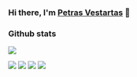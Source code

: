 ### Hi there, I'm [Petras Vestartas](https://petrasvestartas.com) 👋



<!--
**petrasvestartas/petrasvestartas** is a ✨ _special_ ✨ repository because its `README.md` (this file) appears on your GitHub profile.

Here are some ideas to get you started:

- 🔭 I’m currently working on ...
- 🌱 I’m currently learning ...
- 👯 I’m looking to collaborate on ...
- 🤔 I’m looking for help with ...
- 💬 Ask me about ...
- 📫 How to reach me: ...
- 😄 Pronouns: ...
- ⚡ Fun fact: ...
-->

### Github stats

![](http://github-profile-summary-cards.vercel.app/api/cards/profile-details?username=petrasvestartas&theme=default) 

![](http://github-profile-summary-cards.vercel.app/api/cards/repos-per-language?username=petrasvestartas&theme=default) 
![](http://github-profile-summary-cards.vercel.app/api/cards/most-commit-language?username=petrasvestartas&theme=default) 
![](http://github-profile-summary-cards.vercel.app/api/cards/stats?username=petrasvestartas&theme=default) 
![](http://github-profile-summary-cards.vercel.app/api/cards/productive-time?username=petrasvestartas&theme=default&utcOffset=8) 
